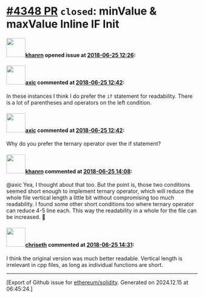 # [\#4348 PR](https://github.com/ethereum/solidity/pull/4348) `closed`: minValue & maxValue Inline IF Init

#### <img src="https://avatars.githubusercontent.com/u/6243408?u=912c9472362753b782af7746617ced451c89c0eb&v=4" width="50">[khanrn](https://github.com/khanrn) opened issue at [2018-06-25 12:26](https://github.com/ethereum/solidity/pull/4348):



#### <img src="https://avatars.githubusercontent.com/u/20340?v=4" width="50">[axic](https://github.com/axic) commented at [2018-06-25 12:42](https://github.com/ethereum/solidity/pull/4348#issuecomment-399938298):

In these instances I think I do prefer the `if` statement for readability. There is a lot of parentheses and operators on the left condition.

#### <img src="https://avatars.githubusercontent.com/u/20340?v=4" width="50">[axic](https://github.com/axic) commented at [2018-06-25 12:42](https://github.com/ethereum/solidity/pull/4348#issuecomment-399938350):

Why do you prefer the ternary operator over the if statement?

#### <img src="https://avatars.githubusercontent.com/u/6243408?u=912c9472362753b782af7746617ced451c89c0eb&v=4" width="50">[khanrn](https://github.com/khanrn) commented at [2018-06-25 14:08](https://github.com/ethereum/solidity/pull/4348#issuecomment-399964629):

@axic Yea, I thought about that too. But the point is, those two conditions seemed short enough to implement ternary operator, which will reduce the whole file vertical length a little bit without compromising too much readability. I found some other short conditions too where ternary operator can reduce 4-5 line each. This way the readability in a whole for the file can be increased. :slightly_smiling_face:

#### <img src="https://avatars.githubusercontent.com/u/9073706?v=4" width="50">[chriseth](https://github.com/chriseth) commented at [2018-06-25 14:31](https://github.com/ethereum/solidity/pull/4348#issuecomment-399972885):

I think the original version was much better readable. Vertical length is irrelevant in cpp files, as long as individual functions are short.


-------------------------------------------------------------------------------



[Export of Github issue for [ethereum/solidity](https://github.com/ethereum/solidity). Generated on 2024.12.15 at 06:45:24.]
